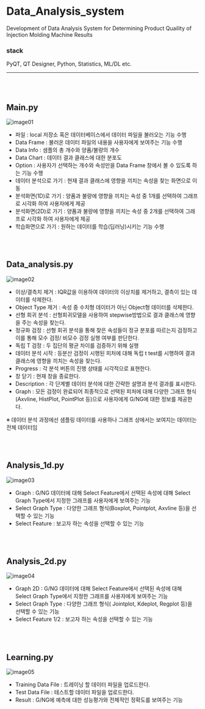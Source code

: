 # Data_Analysis_system
Development of Data Analysis System for Determining Product Quaility of Injection Molding Machine Results


### stack
PyQT, QT Designer, Python, Statistics, ML/DL etc.

---
<br>
<br>

## Main.py 
![image01](https://github.com/Jeong-Jisu/Data_Analysis_system/assets/112859100/cb774b1b-062c-422a-b52f-65c56dfdba0f)

- 파일 : local 저장소 혹은 데이터베이스에서 데이터 파일을 불러오는 기능 수행
- Data Frame : 불러온 데이터 파일의 내용을 사용자에게 보여주는 기능 수행
- Data Info : 샘플의 총 개수와 양품/불량의 개수
- Data Chart : 데이터 결과 클래스에 대한 분포도
- Option : 사용자가 선택하는 개수와 속성만을 Data Frame 창에서 볼 수 있도록 하는 기능 수행
- 데이터 분석으로 가기 : 현재 결과 클래스에 영향을 끼치는 속성을 찾는 화면으로 이동
- 분석화면(1D)로 가기 : 양품과 불량에 영향을 끼치는 속성 중 1개를 선택하여 그래프로 시각화 하여 사용자에게 제공
- 분석화면(2D)로 가기 : 양품과 불량에 영향을 끼치는 속성 중 2개를 선택하여 그래프로 시각화 하여 사용자에게 제공
- 학습화면으로 가기 : 원하는 데이터를 학습(딥러닝)시키는 기능 수행


<br>
<br>

## Data_analysis.py
![image02](https://github.com/Jeong-Jisu/Data_Analysis_system/assets/112859100/3d177821-913b-427a-9ea3-7c968109a35c)
- 이상/결측치 제거 : IQR값을 이용하여 데이터의 이상치를 제거하고, 결측이 있는 데이터를 삭제한다.
- Object Type 제거 : 속성 중 수치형 데이터가 아닌 Object형 데이터를 삭제한다.
- 선형 회귀 분석 : 선형회귀모델을 사용하여 stepwise방법으로 결과 클래스에 영향을 주는 속성을 찾는다. 
- 정규화 검정 : 선형 회귀 분석을 통해 찾은 속성들이 정규 분포를 따르는지 검정하고 이를 통해 모수 검정/ 비모수 검정 실행 여부를 판단한다. 
- 독립 T 검정 : 두 집단의 평균 차이를 검증하기 위해 실행
- 데이터 분석 시작 : 등분산 검정이 시행된 피처에 대해 독립 t test를 시행하여 결과클래스에 영향을 끼치는 속성을 찾는다.
- Progress : 각 분석 버튼의 진행 상태를 시각적으로 표현한다.
- 창 닫기 : 현재 창을 종료한다.
- Description : 각 단계별 데이터 분석에 대한 간략한 설명과 분석 결과를 표시한다. 
- Graph : 모든 검정이 완료되어 최종적으로 선택된 피처에 대해 다양한 그래프 형식(Axvline, HistPlot, PointPlot 등)으로 사용자에게 G/NG에 대한 정보를 제공한다. 

※ 데이터 분석 과정에선 샘플링 데이터를 사용하나 그래프 상에서는 보여지는 데이터는 전체 데이터임

<br>
<br>

## Analysis_1d.py
![image03](https://github.com/Jeong-Jisu/Data_Analysis_system/assets/112859100/6cc9ab13-6f68-412a-97c0-35ab93ec3980)

- Graph : G/NG 데이터에 대해 Select Feature에서 선택된 속성에 대해 Select Graph Type에서 지정한 그래프를 사용자에게 보여주는 기능
- Select Graph Type : 다양한 그래프 형식(Boxplot, Pointplot, Axvline 등)을 선택할 수 있는 기능
- Select Feature : 보고자 하는 속성을 선택할 수 있는 기능

<br>
<br>

## Analysis_2d.py
![image04](https://github.com/Jeong-Jisu/Data_Analysis_system/assets/112859100/cc4f2d49-6d7f-41ba-9a7d-3e5a7a8bcee9)

- Graph 2D : G/NG 데이터에 대해 Select Feature에서 선택된 속성에 대해 Select Graph Type에서 지정한 그래프를 사용자에게 보여주는 기능
- Select Graph Type : 다양한 그래프 형식( Jointplot, Kdeplot, Regplot 등)을 선택할 수 있는 기능
- Select Feature 1/2 : 보고자 하는 속성을 선택할 수 있는 기능

<br>
<br>

## Learning.py
![image05](https://github.com/Jeong-Jisu/Data_Analysis_system/assets/112859100/37d9b00e-8f29-44cb-8348-66da1af314f5)

- Training Data File : 트레이닝 할 데이터 파일을 업로드한다.
- Test Data File : 테스트할 데이터 파일을 업로드한다.
- Result : G/NG에 예측에 대한 성능평가와 전체적인 정확도를 보여주는 기능 
